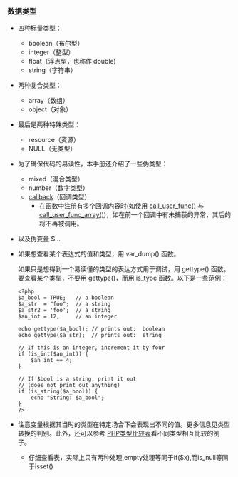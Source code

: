 ### 数据类型

* 四种标量类型： 
  - boolean（布尔型）  
  - integer（整型）  
  - float（浮点型，也称作 double)  
  - string（字符串）  

* 两种复合类型： 
  - array（数组）  
  - object（对象）  

* 最后是两种特殊类型： 
  - resource（资源）  
  - NULL（无类型）  

* 为了确保代码的易读性，本手册还介绍了一些伪类型： 
  - mixed（混合类型）  
  - number（数字类型）  
  - [callback](http://php.net/manual/zh/language.types.callable.php)（回调类型）
     -  在函数中注册有多个回调内容时(如使用 [call_user_func()](http://php.net/manual/zh/function.call-user-func.php) 与 [call_user_func_array()](http://php.net/manual/zh/function.call-user-func-array.php))，如在前一个回调中有未捕获的异常，其后的将不再被调用。

* 以及伪变量 $...
* 如果想查看某个表达式的值和类型，用 var_dump() 函数。  
  
  如果只是想得到一个易读懂的类型的表达方式用于调试，用 gettype() 函数。要查看某个类型，不要用 gettype()，而用 is_type 函数。以下是一些范例：
  ```
  <?php
  $a_bool = TRUE;   // a boolean
  $a_str  = "foo";  // a string
  $a_str2 = 'foo';  // a string
  $an_int = 12;     // an integer
  
  echo gettype($a_bool); // prints out:  boolean
  echo gettype($a_str);  // prints out:  string
  
  // If this is an integer, increment it by four
  if (is_int($an_int)) {
      $an_int += 4;
  }
  
  // If $bool is a string, print it out
  // (does not print out anything)
  if (is_string($a_bool)) {
      echo "String: $a_bool";
  }
  ?> 
  ```
* 注意变量根据其当时的类型在特定场合下会表现出不同的值。更多信息见类型转换的判别。此外，还可以参考 [PHP类型比较表](http://php.net/manual/zh/types.comparisons.php)看不同类型相互比较的例子。
  - 仔细查看表，实际上只有两种处理,empty处理等同于if($x),而is_null等同于isset()
